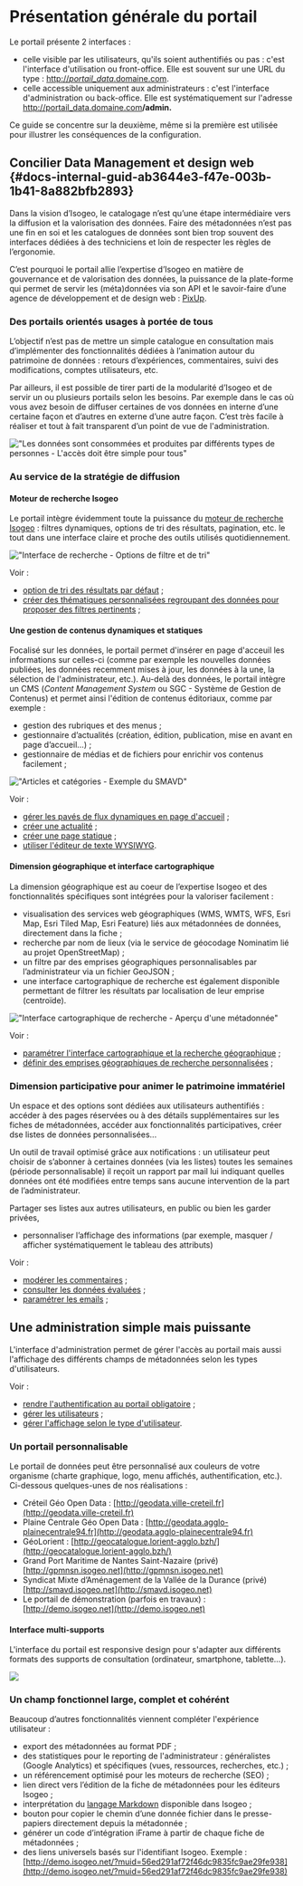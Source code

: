 # Présentation générale du portail

Le portail présente 2 interfaces :

* celle visible par les utilisateurs, qu'ils soient authentifiés ou pas : c'est l'interface d'utilisation ou  front-office. Elle est souvent sur une URL du type : [http://_portail\_data_.domaine.com](http://_portail_data_.domaine.com_._).
* celle accessible uniquement aux administrateurs : c'est l'interface d'administration ou back-office. Elle est systématiquement sur l'adresse [http://portail\_data.domaine.com](http://portail_data.domaine.com)**/admin.**

Ce guide se concentre sur la deuxième, même si la première est utilisée pour illustrer les conséquences de la configuration.

## Concilier Data Management et design web {#docs-internal-guid-ab3644e3-f47e-003b-1b41-8a882bfb2893}

Dans la vision d’Isogeo, le catalogage n’est qu’une étape intermédiaire vers la diffusion et la valorisation des données. Faire des métadonnées n’est pas une fin en soi et les catalogues de données sont bien trop souvent des interfaces dédiées à des techniciens et loin de respecter les règles de l’ergonomie.

C’est pourquoi le portail allie l’expertise d’Isogeo en matière de gouvernance et de valorisation des données, la puissance de la plate-forme qui permet de servir les \(méta\)données via son API et le savoir-faire d’une agence de développement et de design web : [PixUp](http://www.pixup.com).

### Des portails orientés usages à portée de tous

L’objectif n’est pas de mettre un simple catalogue en consultation mais d’implémenter des fonctionnalités dédiées à l’animation autour du patrimoine de données : retours d’expériences, commentaires, suivi des modifications, comptes utilisateurs, etc.

Par ailleurs, il est possible de tirer parti de la modularité d’Isogeo et de servir un ou plusieurs portails selon les besoins. Par exemple dans le cas où vous avez besoin de diffuser certaines de vos données en interne d’une certaine façon et d’autres en externe d’une autre façon. C’est très facile à réaliser et tout à fait transparent d’un point de vue de l'administration.

![&quot;Les données sont consommées et produites par différents types de personnes - L&apos;accès doit être simple pour tous&quot;](/assets/misc_data_people.png)

### Au service de la stratégie de diffusion

#### Moteur de recherche Isogeo

Le portail intègre évidemment toute la puissance du [moteur de recherche Isogeo](http://help.isogeo.com/fr/features/inventory/search.html) : filtres dynamiques, options de tri des résultats, pagination, etc. le tout dans une interface claire et proche des outils utilisés quotidiennement.

![&quot;Interface de recherche - Options de filtre et de tri&quot;](/assets/front_search_filters_catalog.png)

Voir :

* [option de tri des résultats par défaut](/settings/search-map/searchtext.md) ;
* [créer des thématiques personnalisées regroupant des données pour proposer des filtres pertinents](/homepage/thematics.md) ;

#### Une gestion de contenus dynamiques et statiques

Focalisé sur les données, le portail permet d'insérer en page d'acceuil les informations sur celles-ci \(comme par exemple les nouvelles données publiées, les données recemment mises à jour, les données à la une, la sélection de l'administrateur, etc.\). Au-delà des données, le portail  intègre un CMS \(_Content Management System_ ou SGC - Système de Gestion de Contenus\) et permet ainsi l'édition de contenus éditoriaux, comme par exemple :

* gestion des rubriques et des menus ;
* gestionnaire d’actualités \(création, édition, publication, mise en avant en page d’accueil…\) ;
* gestionnaire de médias et de fichiers pour enrichir vos contenus facilement ;

![&quot;Articles et catégories - Exemple du SMAVD&quot;](/assets/front_news_smavd.png)

Voir :

* [gérer les pavés de flux dynamiques en page d'accueil](/homepage/dyn-sections.md) ;
* [créer une actualité](/actualites/newarticle.md) ;
* [créer une page statique](/pages/pageseditor.md) ;
* [utiliser l'éditeur de texte WYSIWYG](/appendices/editorwysiwyg.md).

#### Dimension géographique et interface cartographique

La dimension géographique est au coeur de l’expertise Isogeo et des fonctionnalités spécifiques sont intégrées pour la valoriser facilement :

* visualisation des services web géographiques \(WMS, WMTS, WFS, Esri Map, Esri Tiled Map, Esri Feature\) liés aux métadonnées de données, directement dans la fiche ;
* recherche par nom de lieux \(via le service de géocodage Nominatim lié au projet OpenStreetMap\) ;
* un filtre par des emprises géographiques personnalisables par l’administrateur via un fichier GeoJSON ;
* une interface cartographique de recherche est également disponible permettant de filtrer les résultats par localisation de leur emprise \(centroïde\).

![&quot;Interface cartographique de recherche - Aperçu d&apos;une métadonnée&quot;](/assets/front_map_metadata_modale.png)

Voir :

* [paramétrer l'interface cartographique et la recherche géographique](/settings/search-map/searchmap.md) ;
* [définir des emprises géographiques de recherche personnalisées](/settings/search-map/searchbbox.md) ;

### Dimension participative pour animer le patrimoine immatériel

Un espace et des options sont dédiées aux utilisateurs authentifiés : accéder à des pages réservées ou à des détails supplémentaires sur les fiches de métadonnées, accéder aux fonctionnalités participatives, créer dse listes de données personnalisées...

Un outil de travail optimisé grâce aux notifications : un utilisateur peut choisir de s’abonner à certaines données \(via les listes\) toutes les semaines \(période personnalisable\) il reçoit un rapport par mail lui indiquant quelles données ont été modifiées entre temps sans aucune intervention de la part de l’administrateur.

Partager ses listes aux autres utilisateurs, en public ou bien les garder privées,

* personnaliser l’affichage des informations \(par exemple, masquer / afficher systématiquement le tableau des attributs\)

Voir :

* [modérer les commentaires](/messages-recus/comment.md) ;
* [consulter les données évaluées](/stats/evaluations.md) ;
* [paramétrer les emails](/settings/emails.md) ;

## Une administration simple mais puissante

L'interface d'administration permet de gérer l'accès au portail mais aussi l'affichage des différents champs de métadonnées selon les types d'utilisateurs.

Voir :

* [rendre l'authentification au portail obligatoire](/settings/general.md) ;
* [gérer les utilisateurs](/users/user-management.md) ;
* [gérer l'affichage selon le type d'utilisateur](/settings/display.md).

### Un portail personnalisable

Le portail de données peut être personnalisé aux couleurs de votre organisme \(charte graphique, logo, menu affichés, authentification, etc.\). Ci-dessous quelques-unes de nos réalisations :

* Créteil Géo Open Data : [http://geodata.ville-creteil.fr](http://geodata.ville-creteil.fr)
* Plaine Centrale Géo Open Data : [http://geodata.agglo-plainecentrale94.fr](http://geodata.agglo-plainecentrale94.fr)
* GéoLorient : [http://geocatalogue.lorient-agglo.bzh/](http://geocatalogue.lorient-agglo.bzh/)
* Grand Port Maritime de Nantes Saint-Nazaire \(privé\) [http://gpmnsn.isogeo.net](http://gpmnsn.isogeo.net)
* Syndicat Mixte d’Aménagement de la Vallée de la Durance \(privé\) [http://smavd.isogeo.net](http://smavd.isogeo.net)
* Le portail de démonstration \(parfois en travaux\) : [http://demo.isogeo.net](http://demo.isogeo.net)

#### Interface multi-supports

L'interface du portail est responsive design pour s'adapter aux différents formats des supports de consultation \(ordinateur, smartphone, tablette...\).

![](/assets/front_misc_responsive_smartphone_homepage.jpg)

### Un champ fonctionnel large, complet et cohérént

Beaucoup d’autres fonctionnalités viennent compléter l'expérience utilisateur :

* export des métadonnées au format PDF ;
* des statistiques pour le reporting de l'administrateur : généralistes \(Google Analytics\) et spécifiques \(vues, ressources, recherches, etc.\) ;
* un référencement optimisé pour les moteurs de recherche \(SEO\) ;
* lien direct vers l’édition de la fiche de métadonnées pour les éditeurs Isogeo ;
* interprétation du [langage Markdown](http://help.isogeo.com/fr/features/documentation/syntax_markdown.html) disponible dans Isogeo ;
* bouton pour copier le chemin d’une donnée fichier dans le presse-papiers directement depuis la métadonnée ;
* générer un code d’intégration iFrame à partir de chaque fiche de métadonnées ;
* des liens universels basés sur l'identifiant Isogeo. Exemple : [http://demo.isogeo.net/?muid=56ed291af72f46dc9835fc9ae29fe938](http://demo.isogeo.net/?muid=56ed291af72f46dc9835fc9ae29fe938)



